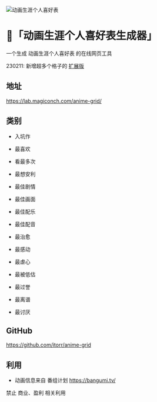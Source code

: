 ![动画生涯个人喜好表](https://github.com/itorr/anime-grid/blob/master/simple.jpg?raw=true)

# 🤖「动画生涯个人喜好表生成器」

一个生成 动画生涯个人喜好表 的在线网页工具

230211: 新增超多个格子的 [扩展版](https://lab.magiconch.com/anime-grid/ex.html)

## 地址 

https://lab.magiconch.com/anime-grid/

## 类别

 - 入坑作
 - 最喜欢
 - 看最多次
 - 最想安利

 - 最佳剧情
 - 最佳画面
 - 最佳配乐
 - 最佳配音

 - 最治愈
 - 最感动
 - 最虐心
 - 最被低估

 - 最过誉
 - 最离谱
 - 最讨厌

## GitHub
https://github.com/itorr/anime-grid


## 利用
 - 动画信息来自 番组计划 https://bangumi.tv/

禁止 商业、盈利 相关利用